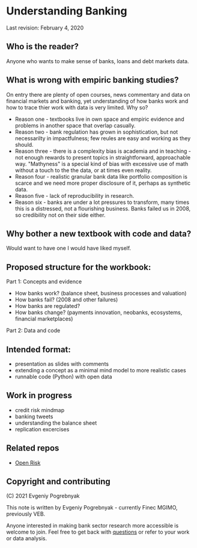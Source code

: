 # Understanding Banking

Last revision: February 4, 2020

## Who is the reader?

Anyone who wants to make sense of banks, loans and debt markets data.

## What is wrong with empiric banking studies?

On entry there are plenty of open courses, news commentary and data on financial markets and banking, yet understanding of how banks work and how to trace thier work with data is very limited. Why so? 

- Reason one - textbooks live in own space and empiric evidence and problems in another space that overlap casually. 
- Reason two - bank regulation has grown in sophistication, but not necessarilty in impactfulness; few reules are easy and working as they should. 
- Reason three - there is a complexity bias is academia and in teaching - not enough rewards to present topics in straightforward, approachable way. "Mathyness" is a special kind of bias with excessive use of math without a touch to the the data, or at times 
even reality. 
- Reason four - realistic granular bank data like portfolio composition is scarce and we need more proper disclosure of it, perhaps as 
synthetic data. 
- Reason five - lack of reproducibility in research.
- Reason six - banks are under a lot pressures to transform, many times this is a distressed, not a flourishing business. Banks failed us in 2008, so credibility not on their side either.

## Why bother a new textbook with code and data?

Would want to have one I would have liked myself. 

## Proposed structure for the workbook:

Part 1: Concepts and evidence

- How banks work? (balance sheet, business processes and valuation)
- How banks fail? (2008 and other failures)
- How banks are regulated?
- How banks change? (payments innovation, neobanks, ecosystems, financial marketplaces)

Part 2: Data and code

## Intended format:

- presentation as slides with comments
- extending a concept as a minimal mind model to more realistic cases
- runnable code (Python) with open data

## Work in progress

- credit risk mindmap
- banking tweets
- understanding the balance sheet
- replication excercises 

## Related repos

- [Open Risk](https://github.com/open-risk)

## Copyright and contributing

(C) 2021 Evgeniy Pogrebnyak

This note is written by Evgeniy Pogrebnyak - currently Finec MGIMO, previously VEB. 

Anyone interested in making bank sector research more accessible is welcome to join. 
Feel free to get back with [questions](https://github.com/epogrebnyak/banking-workbook/issues) 
or refer to your work or data analysis.

<!-- ## References and links: -->
